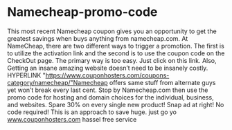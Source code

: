 # Namecheap-promo-code
This most recent Namecheap coupon gives you an opportunity to get the greatest savings when buys anything from namecheap.com. At NameCheap, there are two different ways to trigger a promotion. The first is to utilize the activation link and the second is to use the coupon code on the CheckOut page. The primary way is too easy. Just click on this link. Also, Getting an insane amazing website doesn’t need to be insanely costly.  HYPERLINK "https://www.couponhosters.com/coupons-category/namecheap/"Namecheap offers same stuff from alternate guys yet won’t break every last cent. Stop by Namecheap.com then use the promo code for hosting and domain choices for the individual, business, and websites. Spare 30% on every single new product! Snap ad at right! No code required! This is an approach to save huge.
just go yo www.couponhosters.com hassel free service
